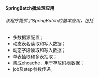 **SpringBatch批处理应用**
###### 该程序提供了SpringBatch的基本应用，包括
+ 多数据源配置；
+ 动态表名读取和写入数据；
+ 动态字段读取和写入数据；
+ 单表抽取和多表抽取；
+ 集成ehcache，用于存放码表数据；
+ job及step参数传递。
